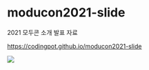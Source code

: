 # moducon2021-slide

2021 모두콘 소개 발표 자료

<https://codingpot.github.io/moducon2021-slide>

![](https://user-images.githubusercontent.com/6179259/143504517-6ae5e501-d1a2-4bbc-9a25-a5a3763bbd6a.png)
